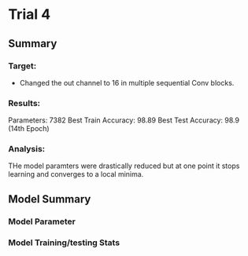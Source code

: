 # Trial 4

## Summary

### Target:

- Changed the out channel to 16  in multiple sequential Conv blocks.

### Results:
Parameters: 7382
Best Train Accuracy: 98.89
Best Test Accuracy: 98.9 (14th Epoch)
### Analysis:
THe model paramters were drastically reduced but at one point it stops learning and converges to a local minima.

## Model Summary

### Model Parameter


### Model Training/testing Stats

